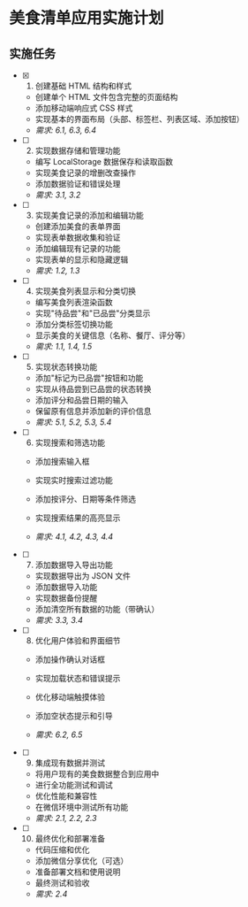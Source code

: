 # 美食清单应用实施计划

## 实施任务

- [x] 1. 创建基础 HTML 结构和样式





  - 创建单个 HTML 文件包含完整的页面结构
  - 添加移动端响应式 CSS 样式
  - 实现基本的界面布局（头部、标签栏、列表区域、添加按钮）
  - _需求: 6.1, 6.3, 6.4_



- [ ] 2. 实现数据存储和管理功能

  - 编写 LocalStorage 数据保存和读取函数
  - 实现美食记录的增删改查操作
  - 添加数据验证和错误处理
  - _需求: 3.1, 3.2_

- [ ] 3. 实现美食记录的添加和编辑功能

  - 创建添加美食的表单界面
  - 实现表单数据收集和验证
  - 添加编辑现有记录的功能
  - 实现表单的显示和隐藏逻辑
  - _需求: 1.2, 1.3_

- [ ] 4. 实现美食列表显示和分类切换

  - 编写美食列表渲染函数
  - 实现"待品尝"和"已品尝"分类显示
  - 添加分类标签切换功能
  - 显示美食的关键信息（名称、餐厅、评分等）
  - _需求: 1.1, 1.4, 1.5_

- [ ] 5. 实现状态转换功能

  - 添加"标记为已品尝"按钮和功能
  - 实现从待品尝到已品尝的状态转换
  - 添加评分和品尝日期的输入
  - 保留原有信息并添加新的评价信息
  - _需求: 5.1, 5.2, 5.3, 5.4_

- [ ] 6. 实现搜索和筛选功能

  - 添加搜索输入框
  - 实现实时搜索过滤功能
  - 添加按评分、日期等条件筛选



  - 实现搜索结果的高亮显示
  - _需求: 4.1, 4.2, 4.3, 4.4_

- [ ] 7. 添加数据导入导出功能

  - 实现数据导出为 JSON 文件
  - 添加数据导入功能
  - 实现数据备份提醒
  - 添加清空所有数据的功能（带确认）
  - _需求: 3.3, 3.4_

- [ ] 8. 优化用户体验和界面细节

  - 添加操作确认对话框
  - 实现加载状态和错误提示
  - 优化移动端触摸体验


  - 添加空状态提示和引导

  - _需求: 6.2, 6.5_

- [ ] 9. 集成现有数据并测试




  - 将用户现有的美食数据整合到应用中
  - 进行全功能测试和调试
  - 优化性能和兼容性
  - 在微信环境中测试所有功能
  - _需求: 2.1, 2.2, 2.3_

- [ ] 10. 最终优化和部署准备
  - 代码压缩和优化
  - 添加微信分享优化（可选）
  - 准备部署文档和使用说明
  - 最终测试和验收
  - _需求: 2.4_
